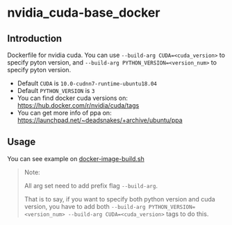 # nvidia_cuda-base_docker

## Introduction
Dockerfile for nvidia cuda. You can use `--build-arg CUDA=<cuda_version>` to specify pyton version, and `--build-arg PYTHON_VERSION=<version_num>` to specify pyton version.
- Default `CUDA` is `10.0-cudnn7-runtime-ubuntu18.04`
- Default `PYTHON_VERSION` is `3`
- You can find docker cuda versions on: https://hub.docker.com/r/nvidia/cuda/tags
- You can get more info of ppa on: https://launchpad.net/~deadsnakes/+archive/ubuntu/ppa



## Usage
You can see example on [docker-image-build.sh](https://github.com/jimmy801/nvidia_cuda-base_docker/blob/master/docker-image-build.sh)

> Note:
>
>    All arg set need to add prefix flag `--build-arg`. 
>
>    That is to say, if you want to specify both python version and cuda version, 
>    you have to add both `--build-arg PYTHON_VERSION=<version_num> --build-arg CUDA=<cuda_version>` tags
>    to do this.

